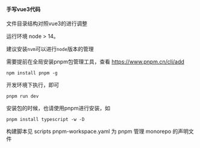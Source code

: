 #### 手写vue3代码

文件目录结构对照vue3的进行调整

运行环境 node > 14。

建议安装`nvm`可以进行`node`版本的管理

需要提前在全局安装pnpm包管理工具，查看 https://www.pnpm.cn/cli/add

```
npm install pnpm -g
```

开发环境下执行，即可
```
pnpm run dev
```

安装包的时候，也请使用pnpm进行安装，如

```
pnpm install typescript -w -D
```

构建脚本见 scripts
pnpm-workspace.yaml 为 pnpm 管理 monorepo 的声明文件
